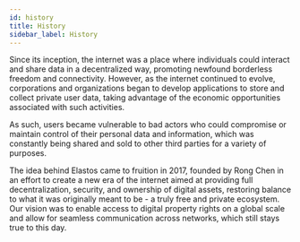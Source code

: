 ```yaml
---
id: history
title: History
sidebar_label: History
---
```

Since its inception, the internet was a place where individuals could interact and share data in a decentralized way, promoting newfound borderless freedom and connectivity. However, as the internet continued to evolve, corporations and organizations began to develop applications to store and collect private user data, taking advantage of the economic opportunities associated with such activities.

As such, users became vulnerable to bad actors who could compromise or maintain control of their personal data and information, which was constantly being shared and sold to other third parties for a variety of purposes.

The idea behind Elastos came to fruition in 2017, founded by Rong Chen in an effort to create a new era of the internet aimed at providing full decentralization, security, and ownership of digital assets, restoring balance to what it was originally meant to be - a truly free and private ecosystem. Our vision was to enable access to digital property rights on a global scale and allow for seamless communication across networks, which still stays true to this day. 
